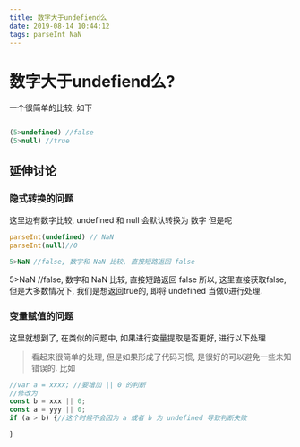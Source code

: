 ```yaml
---
title: 数字大于undefiend么
date: 2019-08-14 10:44:12
tags: parseInt NaN
---
```


# 数字大于undefiend么?

一个很简单的比较, 如下

```js

(5>undefined) //false
(5>null) //true

```

## 延伸讨论

### 隐式转换的问题

这里边有数字比较, undefined 和 null 会默认转换为 数字
但是呢

```js
parseInt(undefined) // NaN
parseInt(null)//0

5>NaN //false, 数字和 NaN 比较, 直接短路返回 false

```

5>NaN //false, 数字和 NaN 比较, 直接短路返回 false
所以, 这里直接获取false, 但是大多数情况下, 我们是想返回true的, 即将 undefined 当做0进行处理.

### 变量赋值的问题

这里就想到了, 在类似的问题中, 如果进行变量提取是否更好, 进行以下处理
> 看起来很简单的处理, 但是如果形成了代码习惯, 是很好的可以避免一些未知错误的.
比如

```js
//var a = xxxx; //要增加 || 0 的判断
//修改为
const b = xxx || 0;
const a = yyy || 0;
if (a > b) {//这个时候不会因为 a 或者 b 为 undefined 导致判断失败

}
```
